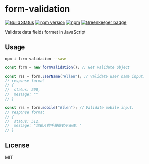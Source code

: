 # form-validation

[![Build Status](https://travis-ci.org/tigercosmos/date2obj.svg?branch=master)](https://travis-ci.org/tigercosmos/date2obj)
[![npm version](https://badge.fury.io/js/%40yutangshi%2Fform-validation.svg)](https://badge.fury.io/js/date2obj)
[![npm](https://img.shields.io/npm/dt/date2obj.svg?style=flat-square)](https://www.npmjs.com/package/date2obj)
[![Greenkeeper badge](https://badges.greenkeeper.io/tigercosmos/date2obj.svg)](https://greenkeeper.io/)

Validate data fields formet in JavaScript

## Usage

```bash
npm i form-validation --save
```

```js
const form = new formValidation(); // Get validate object

const res = form.userName("Allen"); // Validate user name input.
// response format
// { 
//	status: 200, 
//	message: ""
// }

const res = form.mobile("Allen"); // Validate mobile input.
// response format
// { 
//	status: 512, 
//	message: "您輸入的手機格式不正確。"
// }


```


## License

MIT
